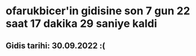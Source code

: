 # ofarukbicer'in gidisine son 7 gun 22 saat 17 dakika 29 saniye kaldi

## Gidis tarihi: 30.09.2022 :(